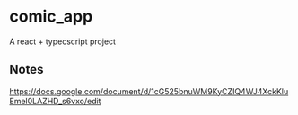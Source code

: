 # comic_app
A react + typecscript project

## Notes
https://docs.google.com/document/d/1cG525bnuWM9KyCZIQ4WJ4XckKluEmel0LAZHD_s6vxo/edit
